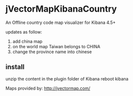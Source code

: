 # jVectorMapKibanaCountry

An Offline country code map visualizer for Kibana 4.5+

updates as follow:
1. add china map
2. on the world map Taiwan belongs to CHINA
3. change the province name into chinese

## install
unzip the content in the plugin folder of Kibana
reboot kibana

Maps provided by: http://jvectormap.com/

